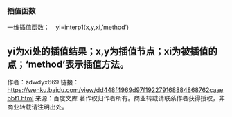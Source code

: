 ### 插值函数

一维插值函数：  yi=interp1(x,y,xi,’method’) 

yi为xi处的插值结果；x,y为插值节点；xi为被插值的点；‘method’表示插值方法。
--------------------------------------------------------
作者：zdwdyx669
链接：https://wenku.baidu.com/view/dd448f4969d97f192279168884868762caaebbf1.html
来源：百度文库
著作权归作者所有。商业转载请联系作者获得授权，非商业转载请注明出处。





